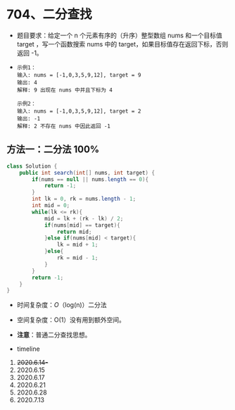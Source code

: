 # 704、二分查找

- 题目要求：给定一个 n 个元素有序的（升序）整型数组 nums 和一个目标值 target  ，写一个函数搜索 nums 中的 target，如果目标值存在返回下标，否则返回 -1。

- ```
  示例1：
  输入: nums = [-1,0,3,5,9,12], target = 9
  输出: 4
  解释: 9 出现在 nums 中并且下标为 4
  
  示例2：
  输入: nums = [-1,0,3,5,9,12], target = 2
  输出: -1
  解释: 2 不存在 nums 中因此返回 -1
  ```

## 方法一：二分法  100%

```java
class Solution {
    public int search(int[] nums, int target) {
        if(nums == null || nums.length == 0){
            return -1;
        }
        int lk = 0, rk = nums.length - 1;
        int mid = 0;
        while(lk <= rk){
            mid = lk + (rk - lk) / 2;
            if(nums[mid] == target){
                return mid;
            }else if(nums[mid] < target){
                lk = mid + 1;
            }else{
                rk = mid - 1;
            }
        }
        return -1;
    }
}
```

- 时间复杂度：*O*（log(n)）二分法
- 空间复杂度：O(1）没有用到额外空间。
- **注意**：普通二分查找思想。



- timeline

1. ~~2020.6.14-~~
2. 2020.6.15
3. 2020.6.17
4. 2020.6.21
5. 2020.6.28
6. 2020.7.13